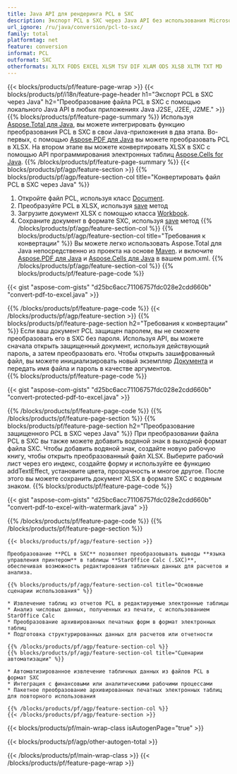 ```yaml
---
title: Java API для рендеринга PCL в SXC
description: Экспорт PCL в SXC через Java API без использования Microsoft Excel или Adobe Reader
url_ignore: /ru/java/conversion/pcl-to-sxc/
family: total
platformtag: net
feature: conversion
informat: PCL
outformat: SXC
otherformats: XLTX FODS EXCEL XLSM TSV DIF XLAM ODS XLSB XLTM TXT MD
---
```

{{< blocks/products/pf/feature-page-wrap >}}
{{< blocks/products/pf/i18n/feature-page-header h1="Экспорт PCL в SXC через Java" h2="Преобразование файла PCL в SXC с помощью локального Java API в любых приложениях Java J2SE, J2EE, J2ME." >}}
{{% blocks/products/pf/feature-page-summary %}}
Используя [Aspose.Total для Java](https://products.aspose.com/total/java/), вы можете интегрировать функцию преобразования PCL в SXC в свои Java-приложения в два этапа. Во-первых, с помощью [Aspose.PDF для Java](https://products.aspose.com/pdf/java/) вы можете преобразовать PCL в XLSX. На втором этапе вы можете конвертировать XLSX в SXC с помощью API программирования электронных таблиц [Aspose.Cells for Java](https://products.aspose.com/cells/java/).
{{% /blocks/products/pf/feature-page-summary  %}}
{{< blocks/products/pf/agp/feature-section >}}
{{% blocks/products/pf/agp/feature-section-col title="Конвертировать файл PCL в SXC через Java" %}}
1. Откройте файл PCL, используя класс [Document](https://reference.aspose.com/pdf/java/com.aspose.pdf/Document).
2. Преобразуйте PCL в XLSX, используя [save](https://reference.aspose.com/pdf/java/com.aspose.pdf/Document#save-java.lang.String-com.aspose.pdf.SaveOptions- ) метод
3. Загрузите документ XLSX с помощью класса [Workbook](https://reference.aspose.com/cells/java/com.aspose.cells/Workbook).
4. Сохраните документ в формате SXC, используя [save](https://reference.aspose.com/cells/java/com.aspose.cells/workbook#save(java.lang.String,%20com.aspose.cells.SaveOptions)) метод
{{% /blocks/products/pf/agp/feature-section-col %}}
{{% blocks/products/pf/agp/feature-section-col title="Требования к конвертации" %}}
Вы можете легко использовать Aspose.Total для Java непосредственно из проекта на основе [Maven](https://releases.aspose.com/total/java/). и включите [Aspose.PDF для Java](https://docs.aspose.com/pdf/java/installation/) и [Aspose.Cells для Java](https://docs.aspose.com/cells/java/installation/) в вашем pom.xml.
{{% /blocks/products/pf/agp/feature-section-col %}}
{{% blocks/products/pf/feature-page-code %}}

{{< gist "aspose-com-gists" "d25bc6acc71106757fdc028e2cdd660b" "convert-pdf-to-excel.java" >}}


{{% /blocks/products/pf/feature-page-code %}}
{{< /blocks/products/pf/agp/feature-section >}}
{{% blocks/products/pf/feature-page-section  h2="Требования к конвертации" %}}
Если ваш документ PCL защищен паролем, вы не сможете преобразовать его в SXC без пароля. Используя API, вы можете сначала открыть защищенный документ, используя действующий пароль, а затем преобразовать его. Чтобы открыть зашифрованный файл, вы можете инициализировать новый экземпляр [Документа](https://reference.aspose.com/pdf/java/com.aspose.pdf/Document#Document-java.lang.String-java.lang.String-) и передать имя файла и пароль в качестве аргументов.  
{{% blocks/products/pf/feature-page-code %}}

{{< gist "aspose-com-gists" "d25bc6acc71106757fdc028e2cdd660b" "convert-protected-pdf-to-excel.java" >}}

{{% /blocks/products/pf/feature-page-code  %}}
{{% /blocks/products/pf/feature-page-section %}}
{{% blocks/products/pf/feature-page-section  h2="Преобразование защищенного PCL в SXC через Java" %}}
При преобразовании файла PCL в SXC вы также можете добавить водяной знак в выходной формат файла SXC. Чтобы добавить водяной знак, создайте новую рабочую книгу, чтобы открыть преобразованный файл XLSX. Выберите рабочий лист через его индекс, создайте форму и используйте ее функцию addTextEffect, установите цвета, прозрачность и многое другое. После этого вы можете сохранить документ XLSX в формате SXC с водяным знаком. 
{{% blocks/products/pf/feature-page-code %}}

{{< gist "aspose-com-gists" "d25bc6acc71106757fdc028e2cdd660b" "convert-pdf-to-excel-with-watermark.java" >}}

{{% /blocks/products/pf/feature-page-code  %}}
{{% /blocks/products/pf/feature-page-section %}}
```
{{< blocks/products/pf/agp/feature-section >}}

Преобразование **PCL в SXC** позволяет преобразовывать выводы **языка управления принтером** в таблицы **StarOffice Calc (.SXC)**, обеспечивая возможность редактирования табличных данных для расчетов и анализа.

{{% blocks/products/pf/agp/feature-section-col title="Основные сценарии использования" %}}

* Извлечение таблиц из отчетов PCL в редактируемые электронные таблицы
* Анализ числовых данных, полученных из печати, с использованием StarOffice Calc
* Преобразование архивированных печатных форм в формат электронных таблиц
* Подготовка структурированных данных для расчетов или отчетности

{{% /blocks/products/pf/agp/feature-section-col %}}
{{% blocks/products/pf/agp/feature-section-col title="Сценарии автоматизации" %}}

* Автоматизированное извлечение табличных данных из файлов PCL в формат SXC
* Интеграция с финансовыми или аналитическими рабочими процессами
* Пакетное преобразование архивированных печатных электронных таблиц для повторного использования

{{% /blocks/products/pf/agp/feature-section-col %}}
{{< /blocks/products/pf/agp/feature-section >}}
```
{{< blocks/products/pf/main-wrap-class isAutogenPage="true" >}}

{{< blocks/products/pf/agp/other-autogen-total >}}

{{< /blocks/products/pf/main-wrap-class >}}
{{< /blocks/products/pf/feature-page-wrap >}}